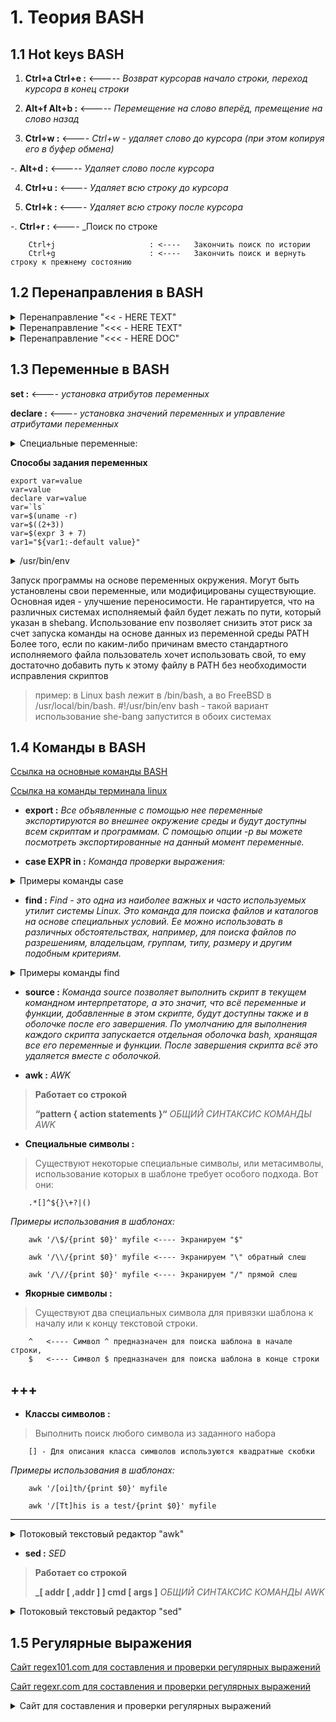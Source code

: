 

#                                                               1. Теория BASH

##          1.1 Hot keys BASH


1.  **Ctrl+a Ctrl+e                 :** <----- *Возврат курсорав начало строки, переход курсора в конец строки*

2.  **Alt+f Alt+b                    :**  <----- _Перемещение на слово вперёд, премещение на слово назад_

3.  **Ctrl+w                           :**   <---- _Ctrl+w - удаляет слово до курсора (при этом копируя его в буфер обмена)_

-.  **Alt+d                              :** <----- _Удаляет слово после курсора_   

4.  **Ctrl+u                            :** <---- _Удаляет всю строку до курсора_

5.  **Ctrl+k                            :** <----   _Удаляет всю строку после курсора_

-.  **Ctrl+r                            :**   <---- _Поиск по строке
       
        Ctrl+j                     : <----   Закончить поиск по истории
        Ctrl+g                     : <----   Закончить поиск и вернуть строку к прежнему состоянию


##          1.2 Перенаправления в BASH

<details> 
                <summary> Перенаправление "<< - HERE TEXT"  </summary>
    
    wc -l << EOF
    Ssss
    Sdsd
    Sdsd
    EOF

</details>

<details> 
                <summary> Перенаправление "<<< - HERE TEXT"  </summary>

    $ read first second <<< "hello world"
    $ echo $second $first
</details>

<details> 
                <summary> Перенаправление "<<< - HERE DOC"  </summary>

    cat << EOF > myscript.sh
    #!/bin/bash
    echo “Hello Linux!!!”
    exit 0
    EOF
</details>

##                                          1.3 Переменные в BASH


**set              :**    <---- _установка атрибутов переменных_

**declare       :**    <---- _установка значений переменных и управление атрибутами переменных_ 


<details> 
                <summary> Специальные переменные:  </summary>

    
     $@ — параметры скрипта (столбик), если переменная в кавычках -  "$@", иначе строка. Без кавычек  в переменных $@ и $* нет разницы
     $* - все параметры скрипта (строка) если переменная в кавычках - "$*", иначе строка. Без кавычек  в переменных $@ и $* нет разницы 
     $0 — имя скрипта
     $1 , $2 , $3 , ... — параметры скрипта, по одному
     $# — количество параметров
     $? — статус выхода последней выполненной команды
     $$ — PID оболочки
     $! — PID последней выполненной в фоновом режиме команды
</details>

**Способы задания переменных**

    export var=value
    var=value
    declare var=value
    var=`ls`
    var=$(uname -r)
    var=$((2+3))
    var=$(expr 3 + 7)
    var1="${var1:-default value}"

    
<details> 
                <summary>/usr/bin/env</summary>
                        
    #!/usr/bin/env VAR=VALUE bash
            
    -i, --ignore-environment 
    start with an empty environment

    -0, --null
    end each output line with NUL, not newline

    -u, --unset=NAME
    remove variable from the environment

    -C, --chdir=DIR
    change working directory to DIR

    -S, --split-string=S
    process and split S into separate arguments; used to pass multiple arguments on shebang lines
</details>
    
Запуск программы на основе переменных окружения. Могут быть установлены свои переменные, или модифицированы существующие. 
Основная идея - улучшение переносимости. Не гарантируется, что на различных системах исполняемый файл будет лежать по пути, который указан в shebang.
Использование env позволяет снизить этот риск за счет запуска команды на основе данных из переменной среды PATH
Более того, если по каким-либо причинам вместо стандартного исполняемого файла пользователь хочет использовать свой, то ему достаточно добавить путь к этому файлу в PATH без необходимости исправления скриптов

>  пример: в Linux bash лежит в /bin/bash, а во FreeBSD в /usr/local/bin/bash. #!/usr/bin/env bash - такой вариант использование she-bang запустится в обоих системах





##          1.4 Команды в BASH

[ Ссылка на основные команды BASH ]( https://losst.ru/osnovnye-komandy-bash )   

[ Ссылка на команды терминала linux ](https://losst.ru/komandy-terminala-linux)


*   **export         :**  _Все объявленные с помощью нее переменные экспортируются во внешнее окружение среды и будут доступны всем скриптам и программам. С помощью опции -p вы можете посмотреть экспортированные на данный момент переменные._

*   **case  EXPR in   :**  _Команда проверки  выражения:_

<details> 
    <summary>Примеры команды case </summary>
        
    CASE1) команды
    ;& # отработать следующие команды без проверки
    CASE2) команды
    ;;& # выполнить следующую проверку
    ...
    CASEN) команды
    ;; # закончить на этом
    esac
</details>

*   **find              :** _Find - это одна из наиболее важных и часто используемых утилит системы Linux. Это команда для поиска файлов и каталогов на основе специальных условий. Ее можно использовать в различных обстоятельствах, например, для поиска файлов по разрешениям, владельцам, группам, типу, размеру и другим подобным критериям._

<details> 
    <summary>Примеры команды find </summary>
        
    Изменение атрибутов файлов в папках
        
    find ./ -type f -exec chmod -X '{}' \;  <----- Изменить атрибуты файлов ( -type f), убрать значение, что этот файл исполняемый, если он таковым не является
    
</details>


*   **source         :**  _Команда source позволяет выполнить скрипт в текущем командном интерпретаторе, а это значит, что всё переменные и функции, добавленные в этом скрипте, будут доступны также и в оболочке после его завершения. По умолчанию для выполнения каждого скрипта запускается отдельная оболочка bash, хранящая все его переменные и функции. После завершения скрипта всё это удаляется вместе с оболочкой._


*   **awk           :** _AWK_

>   **Работает со строкой**
>
>   **“pattern { action statements }“**  _ОБЩИЙ СИНТАКСИС КОМАНДЫ AWK_

*   **Специальные символы :**

>   Существуют некоторые специальные символы, или метасимволы, использование которых в шаблоне требует особого подхода. Вот они:
    
        .*[]^${}\+?|()

   _Примеры использования в шаблонах:_
        
        awk '/\$/{print $0}' myfile <---- Экранируем "$"

        awk '/\\/{print $0}' myfile <---- Экранируем "\" обратный слеш
        
        awk '/\//{print $0}' myfile <---- Экранируем "/" прямой слеш



*   **Якорные символы   :**

>   Существуют два специальных символа для привязки шаблона к началу или к концу текстовой строки.

        ^   <---- Символ ^ предназначен для поиска шаблона в начале строки,
        $   <---- Символ $ предназначен для поиска шаблона в конце строки


+++
---

        
*   **Классы символов   :**


>   Выполнить поиск любого символа из заданного набора

        [] - Для описания класса символов используются квадратные скобки
        
   _Примеры использования в шаблонах:_
   
        awk '/[oi]th/{print $0}' myfile 
        
        awk '/[Tt]his is a test/{print $0}' myfile
___

<details> 
    <summary>Потоковый текстовый редактор "awk"   </summary>
    
</details>





*   **sed           :** _SED_

>   **Работает со строкой**
>
>   **_[ addr [ ,addr ] ] cmd [ args ]**    _ОБЩИЙ СИНТАКСИС КОМАНДЫ AWK_





<details> 
    <summary>Потоковый текстовый редактор "sed" </summary>

**d <-- _удалить строку_**

    who | sed -e '10 d'
    who | sed -e '2,4 d'
    who | sed -e '/pts/ d'

**s <-- _замена по регулярному выражению_**
    
    who | sed -e "s/USER/user/g"    <--- /s"что"/"на что" "/g - глобальное использование"  


    
    
</details>



##          1.5 Регулярные выражения

[Сайт regex101.com  для составления и проверки регулярных выражений ](https://regex101.com/)

[Сайт regexr.com  для составления и проверки регулярных выражений ](https://regexr.com/)





<details> 
    <summary>Сайт для составления и проверки регулярных выражений   </summary>


##          1.6 Массивы

**Способы инициализации массива         :**

    files = $(ls) - считывается строка
    array=('first element' 'second element' 'third element')
    array=([3]='fourth element' [4]='fifth element')
    array[0]='first element'
    array[1]='second element'
    echo ${array[2]}
    IFS=$'\n'; echo "${array[*]}" <---- IFS - разделитель полей массива
    declare -A array              <---- Объявление переменной как массив
    array[first]='First element'  <---- Массив с текстовым индексом "first" т.е. массив проиндексирован текстовым индексом
    array[second]='Second element'

    
<details> 
        <summary>Пример: цикл по элементам массива</summary>    
    arr=(a b c d e f)
    for i in "${arr[@]}"
    do
    echo "$i"
    done
</details>

<details> 
        <summary>Пример: цикл "while" по  количеству элементов массива.  </summary>
    i=0
    arr=(a b c d e f)
    while (( $i < ${#arr[@]} ))  <---- _**Количество ${#arr[@]}  элементов в массиве**_
    do
    echo "${arr[$i]}"  <---- Выводим значение массива, на основании его цифрового индекса
    (( i++ ))
    done
</details>

<details> 
        <summary>Пример: цикл "for"  по  количеству элементов массива. </summary>
    arr=(a b c d e f)
    for (( i=0;i<${#arr[@]};i++ )) <---- _**Количество ${#arr[@]}  элементов в массиве и вычисление индекса массива**_
    do
    echo "${arr[$i]}"
    done
</details>

<details> 
        <summary>Пример: цикл "for" заполнение массива значениями.</summary>
     s=0
     for i in $(ls ./)
        do
            array+=($i)     <----- _**Заполняем массив значениями (ls ./), индексы берутся автоматически, начиная с 0**_
            array=( $(ls) ) <----- _**Или так заполнить массив, значениями выполнения программы ls в текущей директории**_
            echo "${arr[$s]}"
            (( s++ ))
        done
</details>    



**Таблица работы с массивами в BASH**

<table>
  <tr>
    <th>Синтаксическая конструкция</th>
    <th>Описание</th>
  </tr>
  <tr>
    <td>arr=(1 2 3)</td>
    <td>Инициализация массива</td>
  </tr>
  <tr>
    <td>${arr[2]}</td>
    <td>Получение третьего элемента массива</td>
   </tr>
   <tr>
        <td>${arr[@]}</td>
        <td>Получение всех элементов массива</td>
   </tr>
   
   <tr>
        <td>${!arr[@]}</td>
        <td>Получение индексов массива</td>
   </tr>
   
   <tr>
        <td>${#arr[@]}</td>
        <td>Вычисление размера массива</td>
   </tr>
   
   <tr>
        <td>arr[0]=3</td>
        <td>Перезапись первого элемента массива</td>
   </tr>
   
   <tr>
        <td>arr+=(4)</td>
        <td>Присоединение к массиву значения</td>
   </tr>
   
   <tr>
        <td>str=$(ls)</td>
        <td>Сохранение вывода команды ls в виде строки</td>
   </tr>
   
   <tr>
        <td>arr=( $(ls) )</td>
        <td>Сохранение вывода команды ls в виде массива имён файлов</td>
   </tr>
   
   <tr>
        <td>${arr[@]:s:n}</td>
        <td>Получение элементов массива начиная с элемента с индексом s до элемента с индексом s+(n-1)</td>
   </tr>
   
</table>



    
##          1.7 Условия проверки

**Условия для строк и чисел:**

    -z # строка пуста
    -n # строка не пуста
    =, (==) # строки равны
    != # строки не равны
    -eq # равно
    -ne # не равно
    -lt,(< ) # меньше
    -le,(<=) # меньше или равно
    -gt,(>) # больше
    -ge,(>=) # больше или равно
    ! # отрицание логического выражения
    -a,(&&) # логическое «И»
    -o,(||) # логическое «ИЛИ»

**Проверки для файлов:**

    [ -e FILE ] — файл существует
    [ -d FILE ] — это директория
    [ -f FILE ] — это обычный файл
    [ -s FILE ] — размер ненулевой
    [ -r FILE ] — доступен для чтения
    [ -w FILE ] — доступен для записи
    [ -x FILE ] — исполняемый

